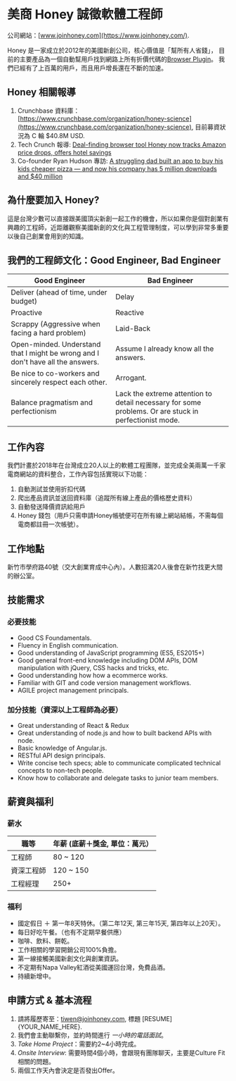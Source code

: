 # 美商 Honey 誠徵軟體工程師

公司網站：[www.joinhoney.com](https://www.joinhoney.com/).

Honey 是一家成立於2012年的美國新創公司，核心價值是「幫所有人省錢」，
目前的主要產品為一個自動幫用戶找到網路上所有折價代碼的[Browser Plugin](https://chrome.google.com/webstore/detail/honey/bmnlcjabgnpnenekpadlanbbkooimhnj)。
我們已經有了上百萬的用戶，而且用戶增長還在不斷的加速。

## Honey 相關報導
1. Crunchbase 資料庫： [https://www.crunchbase.com/organization/honey-science](https://www.crunchbase.com/organization/honey-science), 目前募資狀況為 C 輪 $40.8M USD.
2. Tech Crunch 報導: [Deal-finding browser tool Honey now tracks Amazon price drops, offers hotel savings](https://techcrunch.com/2017/06/30/deal-finding-browser-tool-honey-now-tracks-amazon-price-drops-offers-hotel-savings/)
3. Co-founder Ryan Hudson 專訪: [A struggling dad built an app to buy his kids cheaper pizza — and now his company has 5 million downloads and $40 million](http://www.businessinsider.com/honey-app-ryan-hudson-2017-10)


## 為什麼要加入 Honey?
這是台灣少數可以直接跟美國頂尖新創一起工作的機會，所以如果你是個對創業有興趣的工程師，近距離觀察美國新創的文化與工程管理制度，可以學到非常多重要以後自己創業會用到的知識。


## 我們的工程師文化：Good Engineer, Bad Engineer
| Good Engineer | Bad Engineer |
| ------------- | ------------ |
| Deliver (ahead of time, under budget)	| Delay |
| Proactive |	Reactive |
| Scrappy (Aggressive when facing a hard problem)	| Laid-Back |
| Open-minded. Understand that I might be wrong and I don't have all the answers.	| Assume I already know all the answers. |
| Be nice to co-workers and sincerely respect each other.	| Arrogant. |
| Balance pragmatism and perfectionism | Lack the extreme attention to detail necessary for some problems. Or are stuck in perfectionist mode. |


## 工作內容

我們計畫於2018年在台灣成立20人以上的軟體工程團隊，並完成全美兩萬一千家電商網站的資料整合，工作內容包括實現以下功能：
1. 自動測試並使用折扣代碼
2. 爬出產品資訊並送回資料庫（追蹤所有線上產品的價格歷史資料）
3. 自動發送降價資訊給用戶
4. Honey 錢包（用戶只需申請Honey帳號便可在所有線上網站結帳，不需每個電商都註冊一次帳號）。


## 工作地點

新竹市學府路40號（交大創業育成中心內）。人數招滿20人後會在新竹找更大間的辦公室。


## 技能需求

### 必要技能
- Good CS Foundamentals.
- Fluency in English communication.
- Good understanding of JavaScript programming (ES5, ES2015+) 
- Good general front-end knowledge including DOM APIs, DOM manipulation with jQuery, CSS hacks and tricks, etc.
- Good understanding how how a ecommerce works.
- Familiar with GIT and code version management workflows.
- AGILE project management principals.

### 加分技能（資深以上工程師為必要）
- Great understanding of React & Redux
- Great understanding of node.js and how to built backend APIs with node.
- Basic knowledge of Angular.js.
- RESTful API design principals.
- Write concise tech specs; able to communicate complicated technical concepts to non-tech people.
- Know how to collaborate and delegate tasks to junior team members.

## 薪資與福利

### 薪水

| 職等 | 年薪 (底薪＋獎金, 單位：萬元） |
| ---- | --------------------------- |
| 工程師 | 80 ~ 120 | 
| 資深工程師 | 120 ~ 150 |
| 工程經理 | 250+ |

### 福利

- 國定假日 ＋ 第一年8天特休。（第二年12天, 第三年15天, 第四年以上20天）。
- 每日好吃午餐。（也有不定期早餐供應）
- 咖啡、飲料、餅乾。
- 工作相關的學習開銷公司100%負擔。
- 第一線接觸美國新創文化與創業資訊。
- 不定期有Napa Valley紅酒從美國運回台灣，免費品酒。
- 持續新增中。


## 申請方式 & 基本流程

1. 請將履歷寄至：tiwen@joinhoney.com, 標題 [RESUME] {YOUR_NAME_HERE}.
2. 我們會主動聯繫你，並約時間進行 _一小時的電話面試_。
3. _Take Home Project_：需要約2~4小時完成。
4. _Onsite Interview_: 需要時間4個小時，會跟現有團隊聊天，主要是Culture Fit相關的問題。
5. 兩個工作天內會決定是否發出Offer。
